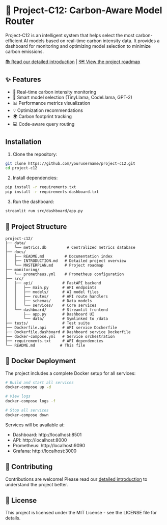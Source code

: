 # 🌱 Project-C12: Carbon-Aware Model Router

Project-C12 is an intelligent system that helps select the most carbon-efficient AI models based on real-time carbon intensity data. It provides a dashboard for monitoring and optimizing model selection to minimize carbon emissions.

[📚 Read our detailed introduction](docs/INTRODUCTION.md) | [🗺️ View the project roadmap](docs/MASTERPLAN.md)

## ✨ Features

- 🔄 Real-time carbon intensity monitoring
- 🤖 Smart model selection (TinyLlama, CodeLlama, GPT-2)
- 📊 Performance metrics visualization
- 💡 Optimization recommendations
- 🌍 Carbon footprint tracking
- 💻 Code-aware query routing

## Installation

1. Clone the repository:
```bash
git clone https://github.com/yourusername/project-c12.git
cd project-c12
```

2. Install dependencies:
```bash
pip install -r requirements.txt
pip install -r requirements-dashboard.txt
```

3. Run the dashboard:
```bash
streamlit run src/dashboard/app.py
```

## 📁 Project Structure

```
project-c12/
├── data/
│   └── metrics.db         # Centralized metrics database
├── docs/
│   ├── README.md         # Documentation index
│   ├── INTRODUCTION.md   # Detailed project overview
│   └── MASTERPLAN.md     # Project roadmap
├── monitoring/
│   └── prometheus.yml    # Prometheus configuration
├── src/
│   ├── api/             # FastAPI backend
│   │   ├── main.py      # API endpoints
│   │   ├── models/      # AI model files
│   │   ├── routes/      # API route handlers
│   │   ├── schemas/     # Data models
│   │   └── services/    # Core services
│   └── dashboard/       # Streamlit frontend
│       ├── app.py       # Dashboard UI
│       └── data/        # Symlinked to /data
├── tests/               # Test suite
├── Dockerfile.api       # API service Dockerfile
├── Dockerfile.dashboard # Dashboard service Dockerfile
├── docker-compose.yml   # Service orchestration
├── requirements.txt     # API dependencies
└── README.md           # This file
```

## 🐳 Docker Deployment

The project includes a complete Docker setup for all services:

```bash
# Build and start all services
docker-compose up -d

# View logs
docker-compose logs -f

# Stop all services
docker-compose down
```

Services will be available at:
- Dashboard: http://localhost:8501
- API: http://localhost:8000
- Prometheus: http://localhost:9090
- Grafana: http://localhost:3000

## 🤝 Contributing

Contributions are welcome! Please read our [detailed introduction](docs/INTRODUCTION.md) to understand the project better.

## 📜 License

This project is licensed under the MIT License - see the LICENSE file for details. 
